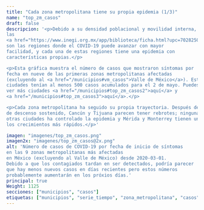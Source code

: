 ```yaml
---
title: "Cada zona metropolitana tiene su propia epidemia (1/3)"
name: "top_zm_casos"
draft: false
descripcion: '<p>Debido a su densidad poblacional y movilidad interna,
las
<a href="https://www.inegi.org.mx/app/biblioteca/ficha.html?upc=702825006792" target="_blank">zonas metropolitanas</a>
son las regiones donde el COVID-19 puede avanzar con mayor
facilidad, y cada una de estas regiones tiene una epidemia con
características propias.</p>

<p>Esta gráfica muestra el número de casos que mostraron síntomas por
fecha en nueve de las primeras zonas metropolitanas afectadas
(excluyendo al <a href="/municipios#vm_casos">Valle de México</a>). Estas
ciudades tenían al menos 500 casos acumulados para el 2 de mayo. Puedes
ver más ciudades <a href="/municipios#top_zm_casos2">aquí</a> y
<a href="/municipios#top_zm_casos3">aquí</a>.</p>

<p>Cada zona metropolitana ha seguido su propia trayectoria. Después de semanas
de descenso sostenido, Cancún y Tijuana parecen tener rebrotes; ninguna de las
otras ciudades ha controlado la epidemia y Mérida y Monterrey tienen uno de
los crecimientos más rápidos.</p>'

imagen: "imagenes/top_zm_casos.png"
imagen2x: "imagenes/top_zm_casos@2x.png"
alt: 'Número de casos de COVID-19 por fecha de inicio de síntomas
en las 9 zonas metropolitanas más afectadas
en México (excluyendo al Valle de México) desde 2020-03-01.
Debido a que los contagiados tardan en ser detectados, podría parecer
que hay menos nuevos casos en días recientes pero estos números
probablemente aumentarán en los próxios días.'
principal: true
Weight: 1125
secciones: ["municipios", "casos"]
etiquetas: ["municipios", "serie_tiempo", "zona_metropolitana", "casos"]
---
```

